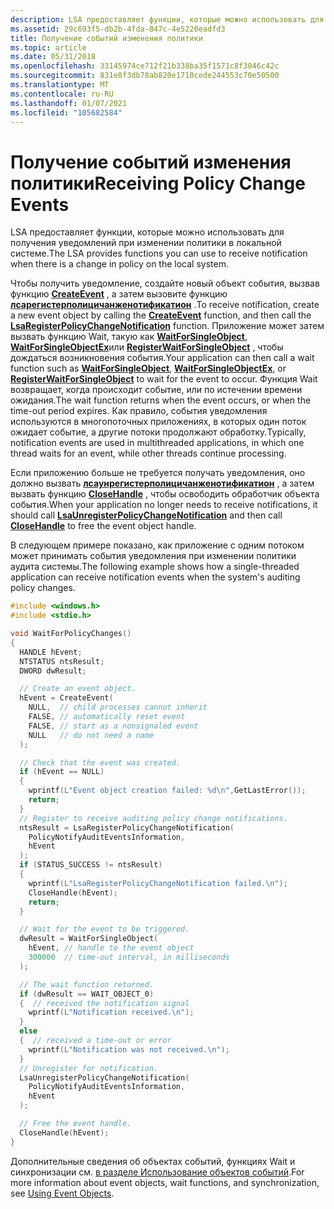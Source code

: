 ```yaml
---
description: LSA предоставляет функции, которые можно использовать для получения уведомлений при изменении политики в локальной системе.
ms.assetid: 29c693f5-db2b-4fda-847c-4e5220eadfd3
title: Получение событий изменения политики
ms.topic: article
ms.date: 05/31/2018
ms.openlocfilehash: 33145974ce712f21b338ba35f1571c8f3046c42c
ms.sourcegitcommit: 831e8f3db78ab820e1710cede244553c70e50500
ms.translationtype: MT
ms.contentlocale: ru-RU
ms.lasthandoff: 01/07/2021
ms.locfileid: "105682584"
---
```

# <a name="receiving-policy-change-events"></a><span data-ttu-id="7c678-103">Получение событий изменения политики</span><span class="sxs-lookup"><span data-stu-id="7c678-103">Receiving Policy Change Events</span></span>

<span data-ttu-id="7c678-104">LSA предоставляет функции, которые можно использовать для получения уведомлений при изменении политики в локальной системе.</span><span class="sxs-lookup"><span data-stu-id="7c678-104">The LSA provides functions you can use to receive notification when there is a change in policy on the local system.</span></span>

<span data-ttu-id="7c678-105">Чтобы получить уведомление, создайте новый объект события, вызвав функцию [**CreateEvent**](/windows/desktop/api/synchapi/nf-synchapi-createeventa) , а затем вызовите функцию [**лсарегистерполицичанженотификатион**](/windows/desktop/api/Ntsecapi/nf-ntsecapi-lsaregisterpolicychangenotification) .</span><span class="sxs-lookup"><span data-stu-id="7c678-105">To receive notification, create a new event object by calling the [**CreateEvent**](/windows/desktop/api/synchapi/nf-synchapi-createeventa) function, and then call the [**LsaRegisterPolicyChangeNotification**](/windows/desktop/api/Ntsecapi/nf-ntsecapi-lsaregisterpolicychangenotification) function.</span></span> <span data-ttu-id="7c678-106">Приложение может затем вызвать функцию Wait, такую как [**WaitForSingleObject**](/windows/desktop/api/synchapi/nf-synchapi-waitforsingleobject), [**WaitForSingleObjectEx**](/windows/desktop/api/synchapi/nf-synchapi-waitforsingleobjectex)или [**RegisterWaitForSingleObject**](/windows/desktop/api/winbase/nf-winbase-registerwaitforsingleobject) , чтобы дождаться возникновения события.</span><span class="sxs-lookup"><span data-stu-id="7c678-106">Your application can then call a wait function such as [**WaitForSingleObject**](/windows/desktop/api/synchapi/nf-synchapi-waitforsingleobject), [**WaitForSingleObjectEx**](/windows/desktop/api/synchapi/nf-synchapi-waitforsingleobjectex), or [**RegisterWaitForSingleObject**](/windows/desktop/api/winbase/nf-winbase-registerwaitforsingleobject) to wait for the event to occur.</span></span> <span data-ttu-id="7c678-107">Функция Wait возвращает, когда происходит событие, или по истечении времени ожидания.</span><span class="sxs-lookup"><span data-stu-id="7c678-107">The wait function returns when the event occurs, or when the time-out period expires.</span></span> <span data-ttu-id="7c678-108">Как правило, события уведомления используются в многопоточных приложениях, в которых один поток ожидает событие, а другие потоки продолжают обработку.</span><span class="sxs-lookup"><span data-stu-id="7c678-108">Typically, notification events are used in multithreaded applications, in which one thread waits for an event, while other threads continue processing.</span></span>

<span data-ttu-id="7c678-109">Если приложению больше не требуется получать уведомления, оно должно вызвать [**лсаунрегистерполицичанженотификатион**](/windows/desktop/api/Ntsecapi/nf-ntsecapi-lsaunregisterpolicychangenotification) , а затем вызвать функцию [**CloseHandle**](/windows/desktop/api/handleapi/nf-handleapi-closehandle) , чтобы освободить обработчик объекта события.</span><span class="sxs-lookup"><span data-stu-id="7c678-109">When your application no longer needs to receive notifications, it should call [**LsaUnregisterPolicyChangeNotification**](/windows/desktop/api/Ntsecapi/nf-ntsecapi-lsaunregisterpolicychangenotification) and then call [**CloseHandle**](/windows/desktop/api/handleapi/nf-handleapi-closehandle) to free the event object handle.</span></span>

<span data-ttu-id="7c678-110">В следующем примере показано, как приложение с одним потоком может принимать события уведомления при изменении политики аудита системы.</span><span class="sxs-lookup"><span data-stu-id="7c678-110">The following example shows how a single-threaded application can receive notification events when the system's auditing policy changes.</span></span>


```C++
#include <windows.h>
#include <stdio.h>

void WaitForPolicyChanges()
{
  HANDLE hEvent;
  NTSTATUS ntsResult;
  DWORD dwResult;

  // Create an event object.
  hEvent = CreateEvent( 
    NULL,  // child processes cannot inherit 
    FALSE, // automatically reset event
    FALSE, // start as a nonsignaled event
    NULL   // do not need a name
  );

  // Check that the event was created.
  if (hEvent == NULL) 
  {
    wprintf(L"Event object creation failed: %d\n",GetLastError());
    return;
  }
  // Register to receive auditing policy change notifications.
  ntsResult = LsaRegisterPolicyChangeNotification(
    PolicyNotifyAuditEventsInformation,
    hEvent
  );
  if (STATUS_SUCCESS != ntsResult)
  {
    wprintf(L"LsaRegisterPolicyChangeNotification failed.\n");
    CloseHandle(hEvent);
    return;
  }

  // Wait for the event to be triggered.
  dwResult = WaitForSingleObject( 
    hEvent, // handle to the event object
    300000  // time-out interval, in milliseconds
  );

  // The wait function returned.
  if (dwResult == WAIT_OBJECT_0)
  {  // received the notification signal
    wprintf(L"Notification received.\n");
  } 
  else 
  {  // received a time-out or error
    wprintf(L"Notification was not received.\n");
  }
  // Unregister for notification.
  LsaUnregisterPolicyChangeNotification(
    PolicyNotifyAuditEventsInformation,
    hEvent
  );

  // Free the event handle.
  CloseHandle(hEvent);
}
```



<span data-ttu-id="7c678-111">Дополнительные сведения об объектах событий, функциях Wait и синхронизации см. [в разделе Использование объектов событий](/windows/desktop/Sync/using-event-objects).</span><span class="sxs-lookup"><span data-stu-id="7c678-111">For more information about event objects, wait functions, and synchronization, see [Using Event Objects](/windows/desktop/Sync/using-event-objects).</span></span>

 

 
